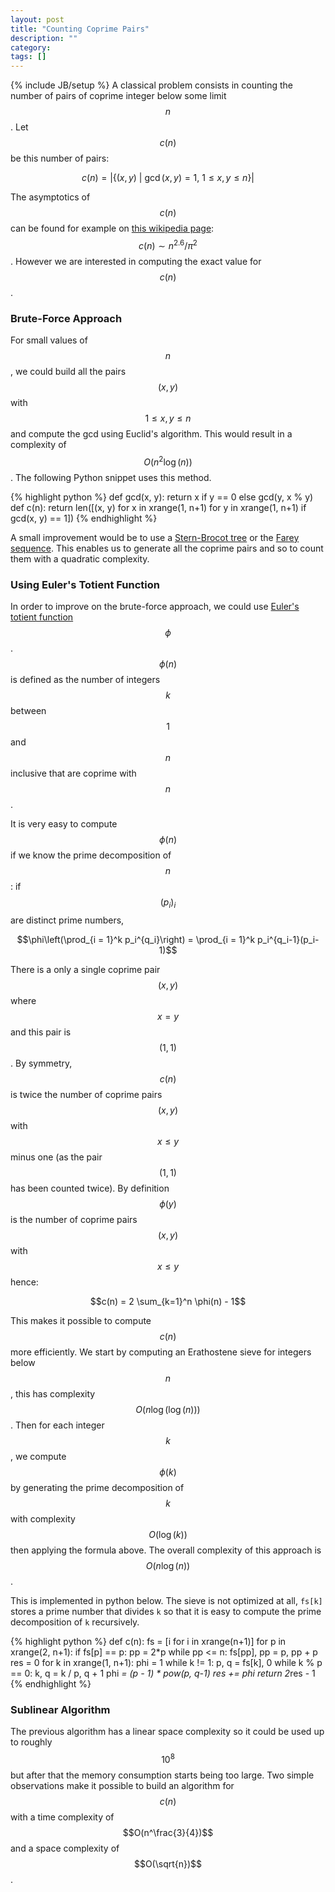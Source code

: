 ```yaml
---
layout: post
title: "Counting Coprime Pairs"
description: ""
category: 
tags: []
---
```

{% include JB/setup %}
A classical problem consists in counting the number of pairs of coprime integer below some limit $$n$$. Let $$c(n)$$ be this number of pairs:

$$c(n) = \left| \left\{ (x, y) ~|~ \gcd(x, y) = 1,~ 1 \leq x, y \leq n \right\} \right|$$

The asymptotics of $$c(n)$$ can be found for example on [this wikipedia page](http://en.wikipedia.org/wiki/Coprime_integers#Probabilities): $$c(n) \sim n^2.6/\pi^2$$.  However we are interested in computing the exact value for $$c(n)$$.

### Brute-Force Approach

For small values of $$n$$, we could build all the pairs $$(x, y)$$ with $$1 \leq x, y\leq n$$ and compute the gcd using Euclid's algorithm. This would result in a complexity of $$O(n^2\log(n))$$.  The following Python snippet uses this method.

{% highlight python %}
def gcd(x, y): return x if y == 0 else gcd(y, x % y)
def c(n):
    return len([(x, y) for x in xrange(1, n+1) for y in xrange(1, n+1) if gcd(x, y) == 1])
{% endhighlight %}

A small improvement would be to use a [Stern-Brocot tree](http://laurentmazare.github.io/2013/07/20/using-the-stern-brocot-tree/) or the [Farey sequence](http://en.wikipedia.org/wiki/Farey_sequence).  This enables us to generate all the coprime pairs and so to count them with a quadratic complexity.

### Using Euler's Totient Function

In order to improve on the brute-force approach, we could use [Euler's totient function](http://en.wikipedia.org/wiki/Euler's_totient_function) $$\phi$$.  $$\phi(n)$$ is defined as the number of integers $$k$$ between $$1$$ and $$n$$ inclusive that are coprime with $$n$$.

It is very easy to compute $$\phi(n)$$ if we know the prime decomposition of $$n$$: if $$(p_i)_i$$ are distinct prime numbers,

$$\phi\left(\prod_{i = 1}^k p_i^{q_i}\right) = \prod_{i = 1}^k p_i^{q_i-1}(p_i-1)$$ 

There is a only a single coprime pair $$(x, y)$$ where $$x = y$$ and this pair is $$(1, 1)$$. By symmetry, $$c(n)$$ is twice the number of coprime pairs $$(x, y)$$ with $$x \leq y$$ minus one (as the pair $$(1, 1)$$ has been counted twice). By definition $$\phi(y)$$ is the number of coprime pairs $$(x, y)$$ with $$x \leq y$$ hence:

$$c(n) = 2 \sum_{k=1}^n \phi(n) - 1$$


This makes it possible to compute $$c(n)$$ more efficiently. We start by computing an Erathostene sieve for integers below $$n$$, this has complexity $$O(n\log(\log(n)))$$. Then for each integer $$k$$, we compute $$\phi(k)$$ by generating the prime decomposition of $$k$$ with complexity $$O(\log(k))$$ then applying the formula above. The overall complexity of this approach is $$O(n\log(n))$$.

This is implemented in python below. The sieve is not optimized at all, `fs[k]` stores a prime number that divides `k` so that it is easy to compute the prime decomposition of `k` recursively.

{% highlight python %}
def c(n):
    fs = [i for i in xrange(n+1)]
    for p in xrange(2, n+1):
        if fs[p] == p:
            pp = 2*p
            while pp <= n: fs[pp], pp = p, pp + p
    res = 0
    for k in xrange(1, n+1):
        phi = 1
        while k != 1:
            p, q = fs[k], 0
            while k % p == 0: k, q = k / p, q + 1
            phi *= (p - 1) * pow(p, q-1)
        res += phi
    return 2*res - 1
{% endhighlight %}

### Sublinear Algorithm

The previous algorithm has a linear space complexity so it could be used up to roughly $$10^8$$ but after that the memory consumption starts being too large. Two simple observations make it possible to build an algorithm for $$c(n)$$ with a time complexity of $$O(n^\frac{3}{4})$$ and a space complexity of $$O(\sqrt{n})$$.
